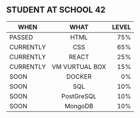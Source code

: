 ## STUDENT AT SCHOOL 42

<!--
**Donpere/Donpere** is a ✨ _special_ ✨ repository because its `README.md` (this file) appears on your GitHub profile.

Here are some ideas to get you started:

- 🔭 I’m currently working on ...
- 🌱 I’m currently learning ...
- 👯 I’m looking to collaborate on ...
- 🤔 I’m looking for help with ...
- 💬 Ask me about ...
- 📫 How to reach me: ...
- 😄 Pronouns: ...
- ⚡ Fun fact: ...
-->

<!-- Tables --> 
| **WHEN** | **WHAT** | **LEVEL** | 
|---------- |:-------------: |------: | 
| PASSED | HTML | 75% | 
| CURRENTLY | CSS | 65% |
| CURRENTLY | REACT | 25% | 
| CURRENTLY | VM VURTUAL BOX | 15% | 
| SOON | DOCKER | 0% | 
| SOON | SQL | 10% |
| SOON | PostGreSQL | 10% |
| SOON | MongoDB | 10% |

